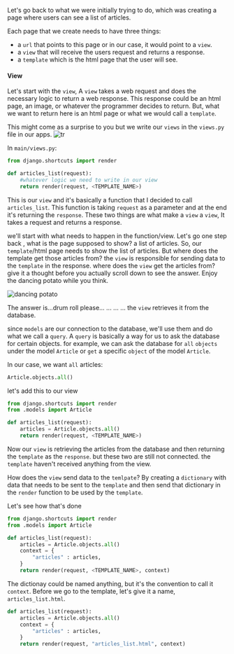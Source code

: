 Let's go back to what we were initially trying to do, which was creating a page where users can see a list of articles. 

Each page that we create needs to have three things:
 * a `url` that points to this page or in our case, it would point to a `view`.
 * a `view` that will receive the users request and returns a response.
 * a `template` which is the html page that the user will see.

#### View
Let's start with the `view`, A `view` takes a web request and does the necessary logic to return a web response. This response could be an html page, an image, or whatever the programmer decides to return. But, what we want to return here is an html page or what we would call a `template`.

This might come as a surprise to you but we write our `views` in the `views.py` file in our apps.
![tr](https://pbs.twimg.com/profile_images/977716002988417025/ty5cuTBr.jpg)

In `main/views.py`:
```python
from django.shortcuts import render

def articles_list(request):
    #whatever logic we need to write in our view
    return render(request, <TEMPLATE_NAME>)
```

This is our `view` and it's basically a function that I decided to call `articles_list`. This function is taking `request` as a parameter and at the end it's returning the `response`. These two things are what make a `view` a `view`, It takes a request and returns a response.

we'll start with what needs to happen  in the function/view.
Let's go one step back , what is the page supposed to show? a list of articles. 
So, our `template`/html page needs to show the list of articles. But where does the template get those articles from? the `view` is responsible for sending data to the `template` in the response.
where does the `view` get the articles from?
give it a thought before you actually scroll down to see the answer. Enjoy the dancing potato while you think.

![dancing potato](https://media1.tenor.com/images/61497871ab091f01703a3f1a624fb3c4/tenor.gif?itemid=11684043)

The answer is...drum roll please...
...
...
...
the `view` retrieves it from the database.

since `models` are our connection to the database, we'll use them and do what we call a `query`. A `query` is basically a way for us to ask the database for certain objects. for example, we can ask the database for `all` `objects` under the model `Article` or `get` a specific `object` of the model `Article`.

In our case, we want `all` articles:
```python
Article.objects.all()
```

let's add this to our view
```python
from django.shortcuts import render
from .models import Article

def articles_list(request):
    articles = Article.objects.all()
    return render(request, <TEMPLATE_NAME>)
```

Now our `view` is retrieving the articles from the database and then returning the `template` as the `response`. but these two are still not connected. the `template` haven't received anything from the view.

How does the `view` send data to the `temlpate`?
By creating a `dictionary` with data that needs to be sent to the `template` and then send that dictionary in the `render` function to be used by the `template`.

Let's see how that's done
```python
from django.shortcuts import render
from .models import Article

def articles_list(request):
    articles = Article.objects.all()
    context = {
        "articles" : articles,
    }
    return render(request, <TEMPLATE_NAME>, context)
```

The dictionay could be named anything, but it's the convention to call it `context`. Before we go to the template, let's give it a name, `articles_list.html`.

```python
def articles_list(request):
    articles = Article.objects.all()
    context = {
        "articles" : articles,
    }
    return render(request, "articles_list.html", context)
```